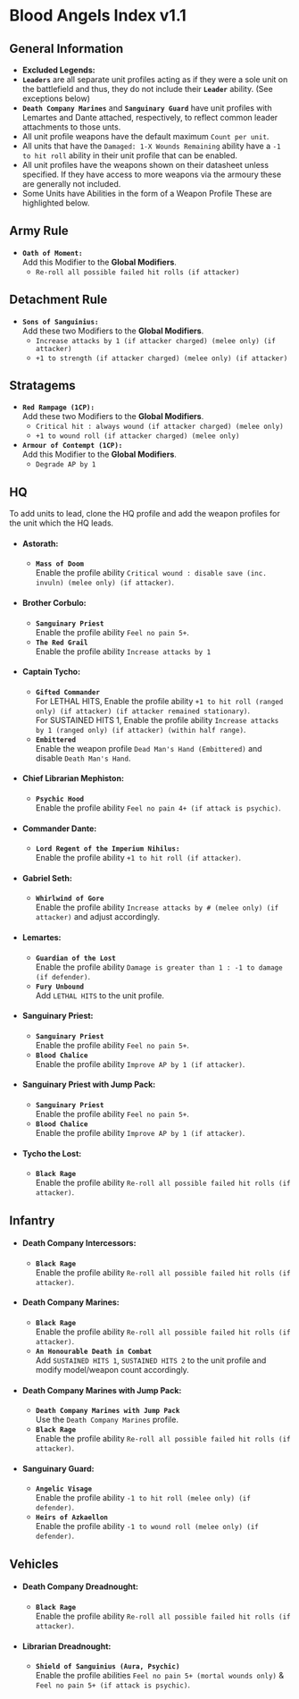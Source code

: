 # Blood Angels Index v1.1
## General Information
* **Excluded Legends:**
* **`Leaders`** are all separate unit profiles acting as if they were a sole unit on the battlefield and thus, they do not include their **`Leader`** ability. (See exceptions below)
* **`Death Company Marines`** and **`Sanguinary Guard`** have unit profiles with Lemartes and Dante attached, respectively, to reflect common leader attachments to those unts.
* All unit profile weapons have the default maximum `Count per unit`.
* All units that have the `Damaged: 1-X Wounds Remaining` ability have a `-1 to hit roll` ability in their unit profile that can be enabled.
* All unit profiles have the weapons shown on their datasheet unless specified. If they have access to more weapons via the armoury these are generally not included.
* Some Units have Abilities in the form of a Weapon Profile These are highlighted below.

## Army Rule
* **`Oath of Moment:`** <br> Add this Modifier to the **Global Modifiers**.
    * `Re-roll all possible failed hit rolls (if attacker)`

## Detachment Rule
* **`Sons of Sanguinius:`** <br> Add these two Modifiers to the **Global Modifiers**.
    * `Increase attacks by 1 (if attacker charged) (melee only) (if attacker)`
    * `+1 to strength (if attacker charged) (melee only) (if attacker)`

## Stratagems
* **`Red Rampage (1CP):`** <br> Add these two Modifiers to the **Global Modifiers**.
    * `Critical hit : always wound (if attacker charged) (melee only)`
    * `+1 to wound roll (if attacker charged) (melee only)`
* **`Armour of Contempt (1CP):`** <br> Add this Modifier to the **Global Modifiers**.
    * `Degrade AP by 1`

## HQ
To add units to lead, clone the HQ profile and add the weapon profiles for the unit which the HQ leads.

* #### Astorath:
  * **`Mass of Doom`** <br> Enable the profile ability `Critical wound : disable save (inc. invuln) (melee only) (if attacker)`.

* #### Brother Corbulo:
  * **`Sanguinary Priest`** <br> Enable the profile ability `Feel no pain 5+`.
  * **`The Red Grail`** <br> Enable the profile ability `Increase attacks by 1`

* #### Captain Tycho:
  * **`Gifted Commander`** <br> For LETHAL HITS, Enable the profile ability `+1 to hit roll (ranged only) (if attacker) (if attacker remained stationary)`. <br> For SUSTAINED HITS 1, Enable the profile ability `Increase attacks by 1 (ranged only) (if attacker) (within half range)`.
  * **`Embittered`** <br> Enable the weapon profile `Dead Man's Hand (Embittered)` and disable `Death Man's Hand`.

* #### Chief Librarian Mephiston:
  * **`Psychic Hood`** <br> Enable the profile ability `Feel no pain 4+ (if attack is psychic)`.

* #### Commander Dante:
  * **`Lord Regent of the Imperium Nihilus:`** <br> Enable the profile ability `+1 to hit roll (if attacker)`.

* #### Gabriel Seth:
  * **`Whirlwind of Gore`** <br> Enable the profile ability `Increase attacks by # (melee only) (if attacker)` and adjust accordingly.

* #### Lemartes:
  * **`Guardian of the Lost`** <br> Enable the profile ability `Damage is greater than 1 : -1 to damage (if defender)`.
  * **`Fury Unbound`** <br> Add `LETHAL HITS` to the unit profile.

* #### Sanguinary Priest:
  * **`Sanguinary Priest`** <br> Enable the profile ability `Feel no pain 5+`.
  * **`Blood Chalice`** <br> Enable the profile ability `Improve AP by 1 (if attacker)`.

* #### Sanguinary Priest with Jump Pack:
  * **`Sanguinary Priest`** <br> Enable the profile ability `Feel no pain 5+`.
  * **`Blood Chalice`** <br> Enable the profile ability `Improve AP by 1 (if attacker)`.

* #### Tycho the Lost:
  * **`Black Rage`** <br> Enable the profile ability `Re-roll all possible failed hit rolls (if attacker)`.

## Infantry

* #### Death Company Intercessors:
  * **`Black Rage`** <br> Enable the profile ability `Re-roll all possible failed hit rolls (if attacker)`.

* #### Death Company Marines:
  * **`Black Rage`** <br> Enable the profile ability `Re-roll all possible failed hit rolls (if attacker)`.
  * **`An Honourable Death in Combat`** <br> Add `SUSTAINED HITS 1`, `SUSTAINED HITS 2` to the unit profile and modify model/weapon count accordingly.

* #### Death Company Marines with Jump Pack:
  * **`Death Company Marines with Jump Pack`** <br> Use the `Death Company Marines` profile.
  * **`Black Rage`** <br> Enable the profile ability `Re-roll all possible failed hit rolls (if attacker)`.

* #### Sanguinary Guard:
  * **`Angelic Visage`** <br> Enable the profile ability `-1 to hit roll (melee only) (if defender)`.
  * **`Heirs of Azkaellon`** <br> Enable the profile ability `-1 to wound roll (melee only) (if defender)`.

## Vehicles

* #### Death Company Dreadnought:
  * **`Black Rage`** <br> Enable the profile ability `Re-roll all possible failed hit rolls (if attacker)`.

* #### Librarian Dreadnought:
  * **`Shield of Sanguinius (Aura, Psychic)`** <br> Enable the profile abilities `Feel no pain 5+ (mortal wounds only)` & `Feel no pain 5+ (if attack is psychic)`.